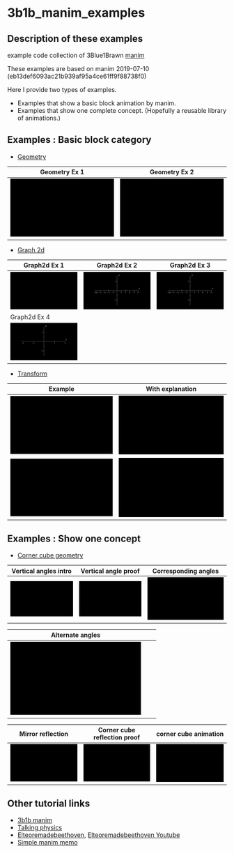 # 3b1b_manim_examples
## Description of these examples
example code collection of 3Blue1Brawn [manim](https://github.com/3b1b/manim)

These examples are based on manim 2019-07-10 (eb13def6093ac21b939af95a4ce61ff9f88738f0)

Here I provide two types of examples.
* Examples that show a basic block animation by manim. 
* Examples that show one complete concept. (Hopefully a reusable library of animations.)

## Examples : Basic block category
* [Geometry](https://github.com/yamauchih/3b1b_manim_examples/blob/master/geometry/readme_example_geometry.md)

| Geometry Ex 1 | Geometry Ex 2 |
| -- | -- |
|<img src ="https://github.com/yamauchih/3b1b_manim_examples/blob/master/geometry/gifs/ExampleGeometry_01_01.gif" width=300/>|<img src ="https://github.com/yamauchih/3b1b_manim_examples/blob/master/geometry/gifs/ExampleGeometry_02_01.gif" width=300/>|

* [Graph 2d](https://github.com/yamauchih/3b1b_manim_examples/blob/master/graph_2d/readme_example_graph2d.md)

| Graph2d Ex 1 | Graph2d Ex 2 | Graph2d Ex 3 |
| --- | --- | --- | 
|<img src ="https://github.com/yamauchih/3b1b_manim_examples/blob/master/graph_2d/gifs/Example_Graph2d_01_01.gif" width=300/>|<img src ="https://github.com/yamauchih/3b1b_manim_examples/blob/master/graph_2d/gifs/Example_Graph2d_01_02.gif" width=300/>|<img src ="https://github.com/yamauchih/3b1b_manim_examples/blob/master/graph_2d/gifs/Example_Graph2d_01_03.gif" width=300/>|
| Graph2d Ex 4 |  |  |
|<img src ="https://github.com/yamauchih/3b1b_manim_examples/blob/master/graph_2d/gifs/Example_Graph2d_02_02.gif" width=300/>| | |

* [Transform](https://github.com/yamauchih/3b1b_manim_examples/blob/master/transform/readme_example_transform.md)

| Example  | With explanation  |
| --- | --- |
|<img src ="https://github.com/yamauchih/3b1b_manim_examples/blob/master/transform/gifs/Example_Transform_01_01.gif" width=300/>|<img src ="https://github.com/yamauchih/3b1b_manim_examples/blob/master/transform/gifs/Example_Transform_01_02.gif" width=300/>|
|<img src ="https://github.com/yamauchih/3b1b_manim_examples/blob/master/transform/gifs/Example_Transform_02_01.gif" width=300/>|<img src ="https://github.com/yamauchih/3b1b_manim_examples/blob/master/transform/gifs/Example_Transform_02_02.gif" width=300/>|

## Examples : Show one concept
* [Corner cube geometry](https://github.com/yamauchih/3b1b_manim_examples/blob/master/202008_corner_cube_mirror/readme_202008_corner_cube_mirror.md)

| Vertical angles intro | Vertical angle proof | Corresponding angles |
| --- | --- | --- | 
|<img src ="https://github.com/yamauchih/3b1b_manim_examples/raw/master/202008_corner_cube_mirror/gifs/VerticalAngle01.gif" width=300/>|<img src ="https://github.com/yamauchih/3b1b_manim_examples/blob/master/202008_corner_cube_mirror/gifs/VerticalAngleProof01.gif" width=300/>|<img src ="https://github.com/yamauchih/3b1b_manim_examples/raw/master/202008_corner_cube_mirror/gifs/CorrespondingAngles01.gif" width=300/>|


| Alternate angles |  |  |
| --- | --- | --- | 
|<img src ="https://github.com/yamauchih/3b1b_manim_examples/blob/master/202008_corner_cube_mirror/gifs/AlternateAngles01.gif" width=300/>| ||

| Mirror reflection | Corner cube reflection proof | corner cube animation|
| --- | --- | --- | 
|<img src ="https://github.com/yamauchih/3b1b_manim_examples/blob/master/202008_corner_cube_mirror/gifs/MirrorReflection01.gif" width=300/>|<img src ="https://github.com/yamauchih/3b1b_manim_examples/blob/master/202008_corner_cube_mirror/gifs/CornerReflection01.gif" width=300/>|<img src ="https://github.com/yamauchih/3b1b_manim_examples/raw/master/202008_corner_cube_mirror/gifs/CornerCubeRay01.gif" width=300/>  |

## Other tutorial links
* [3b1b manim](https://github.com/3b1b/manim)
* [Talking physics](https://talkingphysics.wordpress.com/2019/01/08/getting-started-animating-with-manim-and-python-3-7/)
* [Elteoremadebeethoven](https://github.com/Elteoremadebeethoven/AnimationsWithManim), [Elteoremadebeethoven Youtube](https://www.youtube.com/channel/UCxiWCEdx7aY88bSEUgLOC6A/videos)
* [Simple manim memo](https://sundayresearch.eu/hitoshi/otherprojects/tips/manim.html)
